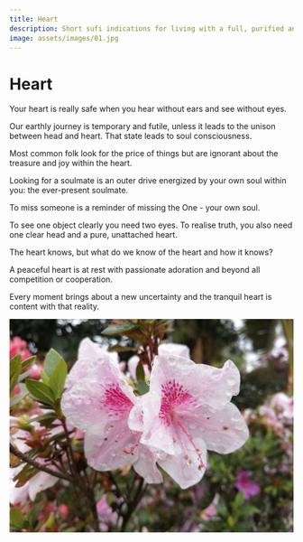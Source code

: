 ```yaml
---
title: Heart 
description: Short sufi indications for living with a full, purified and light heart.
image: assets/images/01.jpg
---
```


# Heart 

<div class="aphorism-text">

Your heart is really safe when you hear without ears and see without eyes.  

<div class="div"></div>

Our earthly journey is temporary and futile, unless it leads to the unison between head and heart. That state leads to soul consciousness.  

<div class="div"></div>

Most common folk look for the price of things but are ignorant about the treasure and joy within the heart.  

<div class="div"></div>

Looking for a soulmate is an outer drive energized by your own soul within you: the ever-present soulmate.  

<div class="div"></div>

To miss someone is a reminder of missing the One - your own soul.  

<div class="div"></div>

To see one object clearly you need two eyes. To realise truth, you also need one clear head and a pure, unattached heart.

<div class="div"></div>

The heart knows, but what do we know of the heart and how it knows?

<div class="div"></div>

A peaceful heart is at rest with passionate adoration and beyond all competition or cooperation.  

<div class="div"></div>

Every moment brings about a new uncertainty and the tranquil heart is content with that reality. 

<div class="div"></div>

</div>

![](../../assets/images/01.jpg)